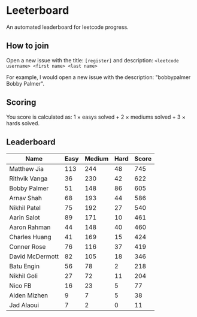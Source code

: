 # Leeterboard

An automated leaderboard for leetcode progress.

## How to join

Open a new issue with the title: `[register]` and description:
`<leetcode username> <first name> <last name>`

For example, I would open a new issue with the description: "bobbypalmer Bobby Palmer".

## Scoring

You score is calculated as:
1 $\times$ easys solved + 2 $\times$ mediums solved + 3 $\times$ hards solved.

## Leaderboard
| Name | Easy | Medium | Hard | Score |
| --- | --- | --- | --- | --- |
| Matthew Jia | 113 | 244 | 48 | 745 |
| Rithvik Vanga | 36 | 230 | 42 | 622 |
| Bobby Palmer | 51 | 148 | 86 | 605 |
| Arnav Shah | 68 | 193 | 44 | 586 |
| Nikhil Patel | 75 | 192 | 27 | 540 |
| Aarin Salot | 89 | 171 | 10 | 461 |
| Aaron Rahman | 44 | 148 | 40 | 460 |
| Charles Huang | 41 | 169 | 15 | 424 |
| Conner Rose | 76 | 116 | 37 | 419 |
| David McDermott | 82 | 105 | 18 | 346 |
| Batu Engin | 56 | 78 | 2 | 218 |
| Nikhil Goli | 27 | 72 | 11 | 204 |
| Nico FB | 16 | 23 | 5 | 77 |
| Aiden Mizhen | 9 | 7 | 5 | 38 |
| Jad Alaoui | 7 | 2 | 0 | 11 |
